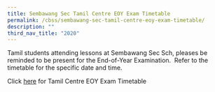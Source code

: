 ```yaml
---
title: Sembawang Sec Tamil Centre EOY Exam Timetable
permalink: /cbss/sembawang-sec-tamil-centre-eoy-exam-timetable/
description: ""
third_nav_title: "2020"
---
```


<p>Tamil students attending lessons at Sembawang Sec Sch, pleases be reminded to be present for the End-of-Year Examination.&nbsp;&nbsp;Refer to the timetable for the specific date and time.</p>
<p>Click&nbsp;<a href="/files/2020%20TL%20Centre_EOY_ExamTimetable.pdf" target="">here</a>&nbsp;for Tamil Centre EOY Exam Timetable</p>